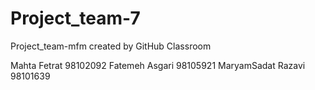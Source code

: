 # Project_team-7
Project_team-mfm created by GitHub Classroom

Mahta Fetrat 98102092
Fatemeh Asgari 98105921
MaryamSadat Razavi 98101639
